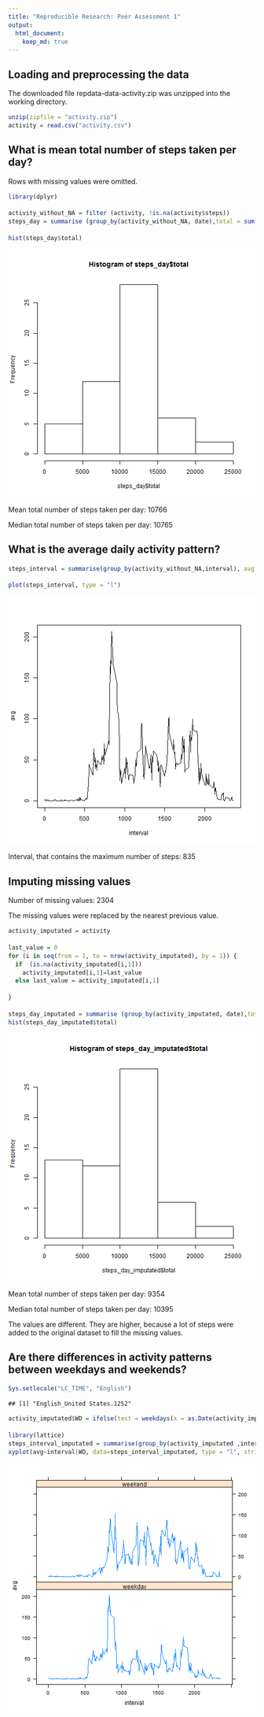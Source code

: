```yaml
---
title: "Reproducible Research: Peer Assessment 1"
output: 
  html_document:
    keep_md: true
---
```



## Loading and preprocessing the data

The downloaded file repdata-data-activity.zip was unzipped into the working directory.


```r
unzip(zipfile = "activity.zip")
activity = read.csv("activity.csv")
```

## What is mean total number of steps taken per day?

Rows with missing values were omitted.


```r
library(dplyr)

activity_without_NA = filter (activity, !is.na(activity$steps))
steps_day = summarise (group_by(activity_without_NA, date),total = sum(steps))

hist(steps_day$total)
```

![plot of chunk unnamed-chunk-2](figure/unnamed-chunk-2.png) 

Mean total number of steps taken per day: 10766

Median total number of steps taken per day: 10765



## What is the average daily activity pattern?


```r
steps_interval = summarise(group_by(activity_without_NA,interval), avg = mean(steps))

plot(steps_interval, type = "l")
```

![plot of chunk unnamed-chunk-3](figure/unnamed-chunk-3.png) 

Interval, that contains the maximum number of steps: 835

## Imputing missing values

Number of missing values: 2304

The missing values were replaced by the nearest previous value.


```r
activity_imputated = activity

last_value = 0
for (i in seq(from = 1, to = nrow(activity_imputated), by = 1)) {
  if  (is.na(activity_imputated[i,1])) 
    activity_imputated[i,1]=last_value
  else last_value = activity_imputated[i,1]
     
}

steps_day_imputated = summarise (group_by(activity_imputated, date),total = sum(steps))
hist(steps_day_imputated$total)
```

![plot of chunk unnamed-chunk-4](figure/unnamed-chunk-4.png) 

Mean total number of steps taken per day: 9354

Median total number of steps taken per day: 10395

The values are different. They are higher, because a lot of steps were added to the original dataset to fill the missing values.


## Are there differences in activity patterns between weekdays and weekends?

```r
Sys.setlocale("LC_TIME", "English")
```

```
## [1] "English_United States.1252"
```

```r
activity_imputated$WD = ifelse(test = weekdays(x = as.Date(activity_imputated$date), abbreviate = T) %in% c("Sun","Sat" ), yes = "weekend", no = "weekday")
 
library(lattice)
steps_interval_imputated = summarise(group_by(activity_imputated ,interval, WD), avg = mean(steps))
xyplot(avg~interval|WD, data=steps_interval_imputated, type = "l", strip = T, layout=(c(1,2)))
```

![plot of chunk unnamed-chunk-5](figure/unnamed-chunk-5.png) 
